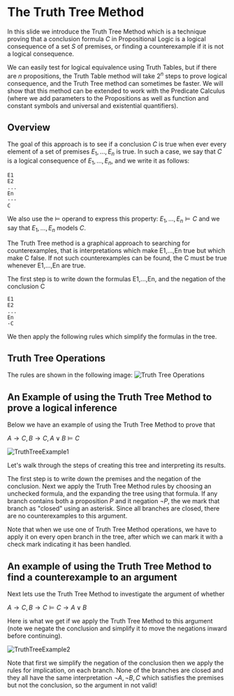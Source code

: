 # The Truth Tree Method
In this slide we introduce the Truth Tree Method which is a technique proving that a conclusion formula $C$ in Propositional Logic
is a logical consequence of a set $S$ of premises, or finding a counterexample if it is not a logical consequence. 

We can easily test for logical equivalence using Truth Tables, but if there are $n$ propositions, the Truth Table method will take
$2^n$ steps to prove logical consequence, and the Truth Tree method can sometimes be faster. We will show that this method can be
extended to work with the Predicate Calculus 
(where we add parameters to the Propositions as well as function and constant symbols and universal and existential quantifiers).

## Overview
The goal of this approach is to see if a conclusion $C$ is true when ever every element of a set of premises $E_1,\ldots,E_n$ is true.
In such a case, we say that $C$ is a logical consequence of $E_1,\ldots,E_n$, and we write it as follows:

```
E1
E2
...
En
---
C
```
We also use the $\models$ operand to express this property:
$E_1,\ldots,E_n \models C$ and we say that $E_1,\ldots,E_n$ models $C$.


The Truth Tree method is a graphical approach to searching for counterexamples, that is interpretations which make E1,...,En true
but which make C false.  If not such counterexamples can be found, the C must be true whenever E1,...,En are true.

The first step is to write down the formulas E1,...,En, and the negation of the conclusion C
```
E1
E2
...
En
-C
```
We then apply the following rules which simplify the formulas in the tree.

## Truth Tree Operations
The rules are shown in the following image:
![Truth Tree Operations](https://github.com/tjhickey724/discrete_math/blob/main/notes/propositional_calculus/TruthTreeOperations.jpg)

## An Example of using the Truth Tree Method to prove a logical inference
Below we have an example of using the Truth Tree Method to prove that

$A\rightarrow C, B\rightarrow C, A\vee B \models C$

![TruthTreeExample1](https://github.com/tjhickey724/discrete_math/blob/main/notes/propositional_calculus/TreeMethodExample1.jpg)

Let's walk through the steps of creating this tree and interpreting its results.

The first step is to write down the premises and the negation of the conclusion.
Next we apply the Truth Tree Method rules by choosing an unchecked formula, and the expanding the tree using that formula.
If any branch contains both a proposition $P$ and it negation $\neg P$, the we mark that branch as "closed" using an asterisk.
Since all branches are closed, there are no counterexamples to this argument.

Note that when we use one of Truth Tree Method operations, we have to apply it on every open branch in the tree, after which we can
mark it with a check mark indicating it has been handled.

## An example of using the Truth Tree Method to find a counterexample to an argument
Next lets use the Truth Tree Method to investigate the argument of whether

$A\rightarrow C, B\rightarrow C \models C\rightarrow A \vee B$

Here is what we get if we apply the Truth Tree Method to this argument
(note we negate the conclusion and simplify it to move the negations inward before continuing).

![TruthTreeExample2](https://github.com/tjhickey724/discrete_math/blob/main/notes/propositional_calculus/TreeMethodExample2.jpg)

Note that first we simplify the negation of the conclusion then we apply the rules for implication, on each branch. None of the
branches are closed and they all have the same interpretation $\neg A, \neg B, C$ which satisfies the premises but not the conclusion,
so the argument in not valid!





